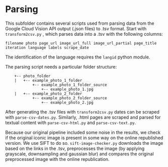 # Parsing

This subfolder contains several scripts used from parsing data from the Google Cloud Vision API output (.json files) to .tsv format. Start with ```transform2csv.py``` , which parses data into a .tsv with the following columns:

```filename photo page_url image_url_full image_url_partial page_title iteration language labels scrape_date```

The identification of the language requires the ```langid``` python module.

The parsing script needs a particular folder structure:

```
    +-- photo_folder
    |   +-- example_photo_1_folder
            +-- example_photo_1_folder_source
                +-- example_photo_1.jpg
    |   +-- example_photo_2_folder
            +-- example_photo_2_folder_source
                +-- example_photo_2.jpg
```

After generating the .tsv files with ```transform2csv.py``` dates can be scraped with ```parse-csv-dates.py```. Similarly, .html pages are scraped and parsed for textual content with ```parse-csv-html.py``` and ```parse-csv-text.py```.

Because our original pipeline included some noise in the results, we check if the original iconic image is present in some way on the online republished version. We use SIFT to do so. ```sift-image-checker.py``` downloads the image based on the links in the .tsv, preprocesses the image (by applying grayscale, downsampling and gaussian blur) and compares the original preprocessed image with the online republication.
